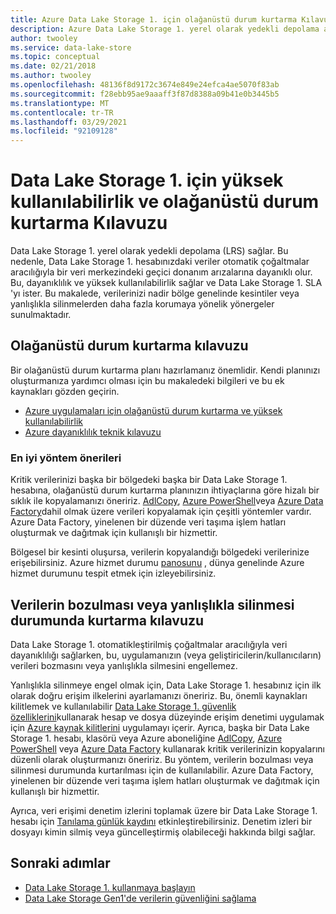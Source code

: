 ```yaml
---
title: Azure Data Lake Storage 1. için olağanüstü durum kurtarma Kılavuzu | Microsoft Docs
description: Azure Data Lake Storage 1. yerel olarak yedekli depolama alanının ötesinde bölge genelinde kesintilerden veya yanlışlıkla silinmelerden daha fazla koruma yapmayı öğrenin.
author: twooley
ms.service: data-lake-store
ms.topic: conceptual
ms.date: 02/21/2018
ms.author: twooley
ms.openlocfilehash: 48136f8d9172c3674e849e24efca4ae5070f83ab
ms.sourcegitcommit: f28ebb95ae9aaaff3f87d8388a09b41e0b3445b5
ms.translationtype: MT
ms.contentlocale: tr-TR
ms.lasthandoff: 03/29/2021
ms.locfileid: "92109128"
---
```

# <a name="high-availability-and-disaster-recovery-guidance-for-data-lake-storage-gen1"></a>Data Lake Storage 1. için yüksek kullanılabilirlik ve olağanüstü durum kurtarma Kılavuzu

Data Lake Storage 1. yerel olarak yedekli depolama (LRS) sağlar. Bu nedenle, Data Lake Storage 1. hesabınızdaki veriler otomatik çoğaltmalar aracılığıyla bir veri merkezindeki geçici donanım arızalarına dayanıklı olur. Bu, dayanıklılık ve yüksek kullanılabilirlik sağlar ve Data Lake Storage 1. SLA 'yı ister. Bu makalede, verilerinizi nadir bölge genelinde kesintiler veya yanlışlıkla silinmelerden daha fazla korumaya yönelik yönergeler sunulmaktadır.

## <a name="disaster-recovery-guidance"></a>Olağanüstü durum kurtarma kılavuzu

Bir olağanüstü durum kurtarma planı hazırlamanız önemlidir. Kendi planınızı oluşturmanıza yardımcı olması için bu makaledeki bilgileri ve bu ek kaynakları gözden geçirin.

* [Azure uygulamaları için olağanüstü durum kurtarma ve yüksek kullanılabilirlik](/azure/architecture/framework/resiliency/backup-and-recovery)
* [Azure dayanıklılık teknik kılavuzu](/azure/architecture/framework/resiliency/overview)

### <a name="best-practice-recommendations"></a>En iyi yöntem önerileri

Kritik verilerinizi başka bir bölgedeki başka bir Data Lake Storage 1. hesabına, olağanüstü durum kurtarma planınızın ihtiyaçlarına göre hizalı bir sıklık ile kopyalamanızı öneririz. [AdlCopy](data-lake-store-copy-data-azure-storage-blob.md), [Azure PowerShell](data-lake-store-get-started-powershell.md)veya [Azure Data Factory](../data-factory/connector-azure-data-lake-store.md)dahil olmak üzere verileri kopyalamak için çeşitli yöntemler vardır. Azure Data Factory, yinelenen bir düzende veri taşıma işlem hatları oluşturmak ve dağıtmak için kullanışlı bir hizmettir.

Bölgesel bir kesinti oluşursa, verilerin kopyalandığı bölgedeki verilerinize erişebilirsiniz. Azure hizmet durumu [panosunu](https://azure.microsoft.com/status/) , dünya genelinde Azure hizmet durumunu tespit etmek için izleyebilirsiniz.

## <a name="data-corruption-or-accidental-deletion-recovery-guidance"></a>Verilerin bozulması veya yanlışlıkla silinmesi durumunda kurtarma kılavuzu

Data Lake Storage 1. otomatikleştirilmiş çoğaltmalar aracılığıyla veri dayanıklılığı sağlarken, bu, uygulamanızın (veya geliştiricilerin/kullanıcıların) verileri bozmasını veya yanlışlıkla silmesini engellemez.

Yanlışlıkla silinmeye engel olmak için, Data Lake Storage 1. hesabınız için ilk olarak doğru erişim ilkelerini ayarlamanızı öneririz. Bu, önemli kaynakları kilitlemek ve kullanılabilir [Data Lake Storage 1. güvenlik özelliklerini](data-lake-store-security-overview.md)kullanarak hesap ve dosya düzeyinde erişim denetimi uygulamak için [Azure kaynak kilitlerini](../azure-resource-manager/management/lock-resources.md) uygulamayı içerir. Ayrıca, başka bir Data Lake Storage 1. hesabı, klasörü veya Azure aboneliğine [AdlCopy](data-lake-store-copy-data-azure-storage-blob.md), [Azure PowerShell](data-lake-store-get-started-powershell.md) veya [Azure Data Factory](../data-factory/connector-azure-data-lake-store.md) kullanarak kritik verilerinizin kopyalarını düzenli olarak oluşturmanızı öneririz. Bu yöntem, verilerin bozulması veya silinmesi durumunda kurtarılması için de kullanılabilir. Azure Data Factory, yinelenen bir düzende veri taşıma işlem hatları oluşturmak ve dağıtmak için kullanışlı bir hizmettir.

Ayrıca, veri erişimi denetim izlerini toplamak üzere bir Data Lake Storage 1. hesabı için [Tanılama günlük kaydını](data-lake-store-diagnostic-logs.md) etkinleştirebilirsiniz. Denetim izleri bir dosyayı kimin silmiş veya güncelleştirmiş olabileceği hakkında bilgi sağlar.

## <a name="next-steps"></a>Sonraki adımlar

* [Data Lake Storage 1. kullanmaya başlayın](data-lake-store-get-started-portal.md)
* [Data Lake Storage Gen1'de verilerin güvenliğini sağlama](data-lake-store-secure-data.md)